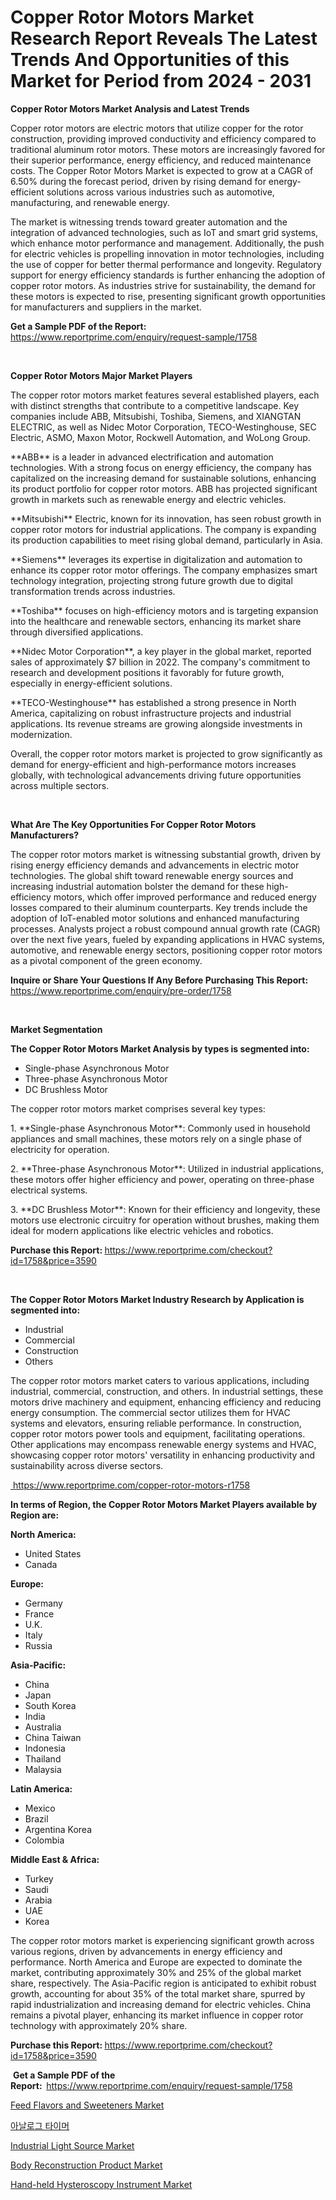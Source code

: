 <p><h1>Copper Rotor Motors Market Research Report Reveals The Latest Trends And Opportunities of this Market for Period from 2024 - 2031</h1></p><p><strong>Copper Rotor Motors Market Analysis and Latest Trends</strong></p>
<p><p>Copper rotor motors are electric motors that utilize copper for the rotor construction, providing improved conductivity and efficiency compared to traditional aluminum rotor motors. These motors are increasingly favored for their superior performance, energy efficiency, and reduced maintenance costs. The Copper Rotor Motors Market is expected to grow at a CAGR of 6.50% during the forecast period, driven by rising demand for energy-efficient solutions across various industries such as automotive, manufacturing, and renewable energy.</p><p>The market is witnessing trends toward greater automation and the integration of advanced technologies, such as IoT and smart grid systems, which enhance motor performance and management. Additionally, the push for electric vehicles is propelling innovation in motor technologies, including the use of copper for better thermal performance and longevity. Regulatory support for energy efficiency standards is further enhancing the adoption of copper rotor motors. As industries strive for sustainability, the demand for these motors is expected to rise, presenting significant growth opportunities for manufacturers and suppliers in the market.</p></p>
<p><strong>Get a Sample PDF of the Report:&nbsp;</strong> <a href="https://www.reportprime.com/enquiry/request-sample/1758">https://www.reportprime.com/enquiry/request-sample/1758</a></p>
<p>&nbsp;</p>
<p><strong>Copper Rotor Motors Major Market Players</strong></p>
<p><p>The copper rotor motors market features several established players, each with distinct strengths that contribute to a competitive landscape. Key companies include ABB, Mitsubishi, Toshiba, Siemens, and XIANGTAN ELECTRIC, as well as Nidec Motor Corporation, TECO-Westinghouse, SEC Electric, ASMO, Maxon Motor, Rockwell Automation, and WoLong Group.</p><p>**ABB** is a leader in advanced electrification and automation technologies. With a strong focus on energy efficiency, the company has capitalized on the increasing demand for sustainable solutions, enhancing its product portfolio for copper rotor motors. ABB has projected significant growth in markets such as renewable energy and electric vehicles.</p><p>**Mitsubishi** Electric, known for its innovation, has seen robust growth in copper rotor motors for industrial applications. The company is expanding its production capabilities to meet rising global demand, particularly in Asia.</p><p>**Siemens** leverages its expertise in digitalization and automation to enhance its copper rotor motor offerings. The company emphasizes smart technology integration, projecting strong future growth due to digital transformation trends across industries.</p><p>**Toshiba** focuses on high-efficiency motors and is targeting expansion into the healthcare and renewable sectors, enhancing its market share through diversified applications.</p><p>**Nidec Motor Corporation**, a key player in the global market, reported sales of approximately $7 billion in 2022. The company's commitment to research and development positions it favorably for future growth, especially in energy-efficient solutions.</p><p>**TECO-Westinghouse** has established a strong presence in North America, capitalizing on robust infrastructure projects and industrial applications. Its revenue streams are growing alongside investments in modernization.</p><p>Overall, the copper rotor motors market is projected to grow significantly as demand for energy-efficient and high-performance motors increases globally, with technological advancements driving future opportunities across multiple sectors.</p></p>
<p>&nbsp;</p>
<p><strong>What Are The Key Opportunities For Copper Rotor Motors Manufacturers?</strong></p>
<p><p>The copper rotor motors market is witnessing substantial growth, driven by rising energy efficiency demands and advancements in electric motor technologies. The global shift toward renewable energy sources and increasing industrial automation bolster the demand for these high-efficiency motors, which offer improved performance and reduced energy losses compared to their aluminum counterparts. Key trends include the adoption of IoT-enabled motor solutions and enhanced manufacturing processes. Analysts project a robust compound annual growth rate (CAGR) over the next five years, fueled by expanding applications in HVAC systems, automotive, and renewable energy sectors, positioning copper rotor motors as a pivotal component of the green economy.</p></p>
<p><strong>Inquire or Share Your Questions If Any Before Purchasing This Report:</strong> <a href="https://www.reportprime.com/enquiry/pre-order/1758">https://www.reportprime.com/enquiry/pre-order/1758</a></p>
<p>&nbsp;</p>
<p><strong>Market Segmentation</strong></p>
<p><strong>The Copper Rotor Motors Market Analysis by types is segmented into:</strong></p>
<p><ul><li>Single-phase Asynchronous Motor</li><li>Three-phase Asynchronous Motor</li><li>DC Brushless Motor</li></ul></p>
<p><p>The copper rotor motors market comprises several key types: </p><p>1. **Single-phase Asynchronous Motor**: Commonly used in household appliances and small machines, these motors rely on a single phase of electricity for operation.</p><p>2. **Three-phase Asynchronous Motor**: Utilized in industrial applications, these motors offer higher efficiency and power, operating on three-phase electrical systems.</p><p>3. **DC Brushless Motor**: Known for their efficiency and longevity, these motors use electronic circuitry for operation without brushes, making them ideal for modern applications like electric vehicles and robotics.</p></p>
<p><strong>Purchase this Report:&nbsp;</strong><a href="https://www.reportprime.com/checkout?id=1758&price=3590">https://www.reportprime.com/checkout?id=1758&price=3590</a></p>
<p>&nbsp;</p>
<p><strong>The Copper Rotor Motors Market Industry Research by Application is segmented into:</strong></p>
<p><ul><li>Industrial</li><li>Commercial</li><li>Construction</li><li>Others</li></ul></p>
<p><p>The copper rotor motors market caters to various applications, including industrial, commercial, construction, and others. In industrial settings, these motors drive machinery and equipment, enhancing efficiency and reducing energy consumption. The commercial sector utilizes them for HVAC systems and elevators, ensuring reliable performance. In construction, copper rotor motors power tools and equipment, facilitating operations. Other applications may encompass renewable energy systems and HVAC, showcasing copper rotor motors' versatility in enhancing productivity and sustainability across diverse sectors.</p></p>
<p><a href="https://www.reportprime.com/copper-rotor-motors-r1758">&nbsp;https://www.reportprime.com/copper-rotor-motors-r1758</a></p>
<p><strong>In terms of Region, the Copper Rotor Motors Market Players available by Region are:</strong></p>
<p>
    <p> <strong> North America: </strong>
        <ul>
            <li>United States</li>
            <li>Canada</li>
        </ul>
        </p> 
    <p> <strong> Europe: </strong>
        <ul>
            <li>Germany</li>
            <li>France</li>
            <li>U.K.</li>
            <li>Italy</li>
            <li>Russia</li>
        </ul>
        </p> 
    <p> <strong> Asia-Pacific: </strong>
        <ul>
            <li>China</li>
            <li>Japan</li>
            <li>South Korea</li>
            <li>India</li>
            <li>Australia</li>
            <li>China Taiwan</li>
            <li>Indonesia</li>
            <li>Thailand</li>
            <li>Malaysia</li>
        </ul>
        </p> 
    <p> <strong> Latin America: </strong>
        <ul>
            <li>Mexico</li>
            <li>Brazil</li>
            <li>Argentina Korea</li>
            <li>Colombia</li>
        </ul>
        </p> 
    <p> <strong> Middle East & Africa: </strong>
        <ul>
            <li>Turkey</li>
            <li>Saudi</li>
            <li>Arabia</li>
            <li>UAE</li>
            <li>Korea</li>
        </ul>
    </p>
    </p>
<p><p>The copper rotor motors market is experiencing significant growth across various regions, driven by advancements in energy efficiency and performance. North America and Europe are expected to dominate the market, contributing approximately 30% and 25% of the global market share, respectively. The Asia-Pacific region is anticipated to exhibit robust growth, accounting for about 35% of the total market share, spurred by rapid industrialization and increasing demand for electric vehicles. China remains a pivotal player, enhancing its market influence in copper rotor technology with approximately 20% share.</p></p>
<p><strong>Purchase this Report: </strong><a href="https://www.reportprime.com/checkout?id=1758&price=3590">https://www.reportprime.com/checkout?id=1758&price=3590</a></p>
<p>&nbsp;<strong>Get a Sample PDF of the Report:&nbsp;&nbsp;</strong><a href="https://www.reportprime.com/enquiry/request-sample/1758">https://www.reportprime.com/enquiry/request-sample/1758</a></p>
<p><strong></strong></p>
<p><p><a href="https://www.linkedin.com/pulse/feed-flavors-sweeteners-market-insights-products-regional-analysis-d7agc?trackingId=C4XifcK8Q%2BeCNW1yXMZ0PQ%3D%3D">Feed Flavors and Sweeteners Market</a></p><p><a href="https://medium.com/@eunicevaughan35/%EC%95%84%EB%82%A0%EB%A1%9C%EA%B7%B8-%ED%83%80%EC%9D%B4%EB%A8%B8%EC%9D%98-%EB%AF%B8%EB%9E%98%EC%97%90-%EC%98%81%ED%96%A5%EC%9D%84-%EB%AF%B8%EC%B9%98%EB%8A%94-%EC%9A%94%EC%9D%B8%EC%9D%80-%EB%AC%B4%EC%97%87%EC%9D%B8%EA%B0%80%EC%9A%94-2024%EB%85%84%EB%B6%80%ED%84%B0-2031%EB%85%84%EA%B9%8C%EC%A7%80%EC%9D%98-%EC%8B%9C%EC%9E%A5-%ED%86%B5%EC%B0%B0%EB%A0%A5-%EB%B0%8F-%EC%84%B1%EC%9E%A5-%EC%A0%84%EB%A7%9D-919ae99c4aaf">아날로그 타이머</a></p><p><a href="https://medium.com/@veroniceroa846/charting-the-future-comprehensive-analysis-of-the-global-industrial-light-source-market-1204e4b429be">Industrial Light Source Market</a></p><p><a href="https://issuu.com/reportprime-2/docs/body-reconstruction-product-market-_89d791b8a77e4c">Body Reconstruction Product Market</a></p><p><a href="https://issuu.com/reportprime-2/docs/hand-held-hysteroscopy-instrument-m_124daa282bc865">Hand-held Hysteroscopy Instrument Market</a></p></p>